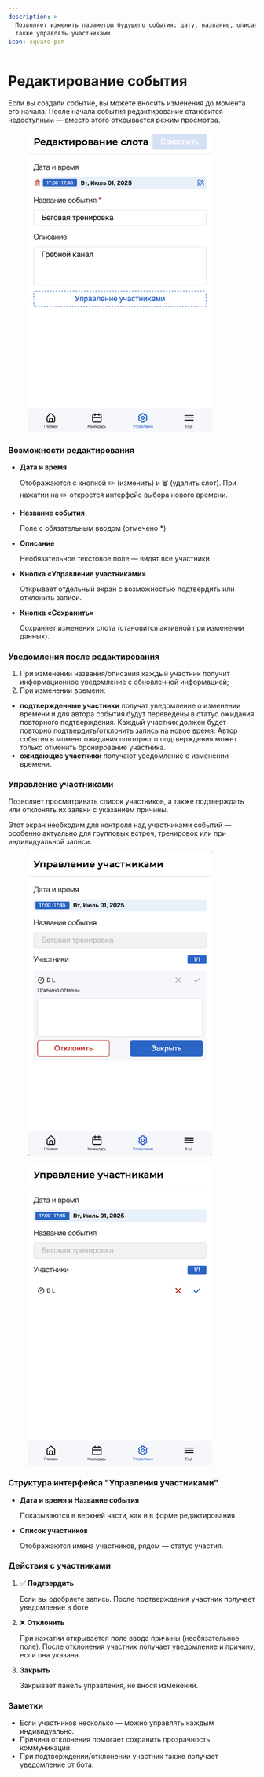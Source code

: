 ```yaml
---
description: >-
  Позволяет изменить параметры будущего события: дату, название, описание, а
  также управлять участниками.
icon: square-pen
---
```


# Редактирование события

Если вы создали событие, вы можете вносить изменения до момента его начала. После начала события редактирование становится недоступным — вместо этого открывается режим просмотра.

<figure><img src="../../../../.gitbook/assets/management - manage slots - edit slot.png" alt="" width="375"><figcaption></figcaption></figure>

### Возможности редактирования

*   **Дата и время**

    Отображаются с кнопкой ✏️ (изменить) и 🗑 (удалить слот). При нажатии на ✏️ откроется интерфейс выбора нового времени.
*   **Название события**

    Поле с обязательным вводом (отмечено \*).
*   **Описание**

    Необязательное текстовое поле — видят все участники.
*   **Кнопка «Управление участниками»**

    Открывает отдельный экран с возможностью подтвердить или отклонить записи.
*   **Кнопка «Сохранить»**

    Сохраняет изменения слота (становится активной при изменении данных).

### Уведомления после редактирования

1. При изменении названия/описания каждый участник получит информационное уведомление с обновленной информацией;
2. При изменении времени:

* **подтвержденные участники** получат уведомление о изменении времени и для автора события будут переведены в статус ожидания повторного подтверждения. Каждый участник должен будет повторно подтвердить/отклонить запись на новое время. Автор события в момент ожидания повторного подтверждения может только отменить бронирование участника.
* **ожидающие участники** получают уведомление о изменении времени.

### Управление участниками

Позволяет просматривать список участников, а также подтверждать или отклонять их заявки с указанием причины.

Этот экран необходим для контроля над участниками событий — особенно актуально для групповых встреч, тренировок или при индивидуальной записи.

<div><figure><img src="../../../../.gitbook/assets/management - manage slots - edit slot - cancel participant.png" alt="" width="375"><figcaption></figcaption></figure> <figure><img src="../../../../.gitbook/assets/management - manage slots - edit slot - participants.png" alt="" width="375"><figcaption></figcaption></figure></div>

### Структура интерфейса "Управления участниками"

*   **Дата и время и Название события**

    Показываются в верхней части, как и в форме редактирования.
*   **Список участников**

    Отображаются имена участников, рядом — статус участия.

### Действия с участниками

1.  ✅ **Подтвердить**

    Если вы одобряете запись. После подтверждения участник получает уведомление в боте
2.  ❌ **Отклонить**

    При нажатии открывается поле ввода причины (необязательное поле). После отклонения участник получает уведомление и причину, если она указана.
3.  **Закрыть**

    Закрывает панель управления, не внося изменений.

### Заметки

* Если участников несколько — можно управлять каждым индивидуально.
* Причина отклонения помогает сохранить прозрачность коммуникации.
* При подтверждении/отклонении участник также получает уведомление от бота.
